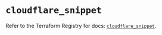 # `cloudflare_snippet`

Refer to the Terraform Registry for docs: [`cloudflare_snippet`](https://registry.terraform.io/providers/cloudflare/cloudflare/5.10.1/docs/resources/snippet).
